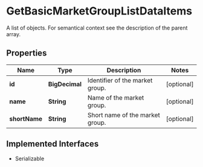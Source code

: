 

# GetBasicMarketGroupListDataItems

A list of objects. For semantical context see the description of the parent array.

## Properties

Name | Type | Description | Notes
------------ | ------------- | ------------- | -------------
**id** | **BigDecimal** | Identifier of the market group. |  [optional]
**name** | **String** | Name of the market group. |  [optional]
**shortName** | **String** | Short name of the market group. |  [optional]


## Implemented Interfaces

* Serializable


